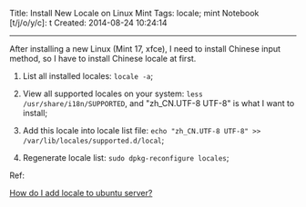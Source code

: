 Title: Install New Locale on Linux Mint
Tags: locale; mint
Notebook [t/j/o/y/c]: t
Created: 2014-08-24 10:24:14

------

After installing a new Linux (Mint 17, xfce), I need to install Chinese input method, so I have to install Chinese locale at first.

1. List all installed locales: `locale -a`;

1. View all supported locales on your system: `less /usr/share/i18n/SUPPORTED`, and "zh_CN.UTF-8 UTF-8" is what I want to install;

1. Add this locale into locale list file: `echo "zh_CN.UTF-8 UTF-8" >> /var/lib/locales/supported.d/local`;

1. Regenerate locale list: `sudo dpkg-reconfigure locales`;

Ref:

[How do I add locale to ubuntu server?](http://askubuntu.com/questions/76013/how-do-i-add-locale-to-ubuntu-server)

